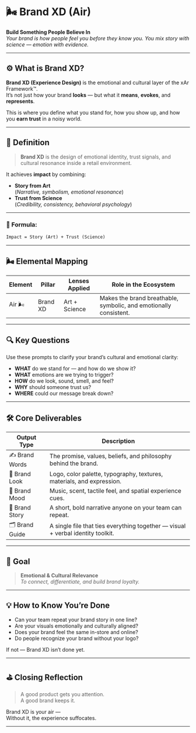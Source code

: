 # 🌬️ Brand XD (Air)  
**Build Something People Believe In**  
_Your brand is how people feel you before they know you. You mix story with science — emotion with evidence._

---

## ⚙️ What is Brand XD?

**Brand XD (Experience Design)** is the emotional and cultural layer of the xAr Framework™.  
It’s not just how your brand **looks** — but what it **means**, **evokes**, and **represents**.

This is where you define what you stand for, how you show up, and how you **earn trust** in a noisy world.

---

## 🧐 Definition

> **Brand XD** is the design of emotional identity, trust signals, and cultural resonance inside a retail environment.

It achieves **impact** by combining:
- **Story from Art**  
  (_Narrative, symbolism, emotional resonance_)
- **Trust from Science**  
  (_Credibility, consistency, behavioral psychology_)

---

### 📀 Formula:
```txt
Impact = Story (Art) + Trust (Science)
```

---

## 🌬️ Elemental Mapping

| Element   | Pillar    | Lenses Applied     | Role in the Ecosystem                                              |
|-----------|-----------|--------------------|---------------------------------------------------------------------|
| Air 🌬️    | Brand XD  | Art + Science       | Makes the brand breathable, symbolic, and emotionally consistent.  |

---

## 🔍 Key Questions

Use these prompts to clarify your brand’s cultural and emotional clarity:

- **WHAT** do we stand for — and how do we show it?
- **WHAT** emotions are we trying to trigger?
- **HOW** do we look, sound, smell, and feel?
- **WHY** should someone trust us?
- **WHERE** could our message break down?

---

## 🛠️ Core Deliverables

| Output Type     | Description                                                                          |
|-----------------|--------------------------------------------------------------------------------------|
| ✍️ Brand Words  | The promise, values, beliefs, and philosophy behind the brand.                      |
| 🎨 Brand Look   | Logo, color palette, typography, textures, materials, and expression.               |
| 🎵 Brand Mood   | Music, scent, tactile feel, and spatial experience cues.                            |
| 📖 Brand Story  | A short, bold narrative anyone on your team can repeat.                             |
| 🗂 Brand Guide  | A single file that ties everything together — visual + verbal identity toolkit.     |

---

## 🎯 Goal

> **Emotional & Cultural Relevance**  
_To connect, differentiate, and build brand loyalty._

---

## 💡 How to Know You’re Done

- Can your team repeat your brand story in one line?
- Are your visuals emotionally and culturally aligned?
- Does your brand feel the same in-store and online?
- Do people recognize your brand without your logo?

If not — Brand XD isn’t done yet.

---

## ⛳️ Closing Reflection

> A good product gets you attention.  
> A good brand keeps it.

Brand XD is your air —  
Without it, the experience suffocates.

---
